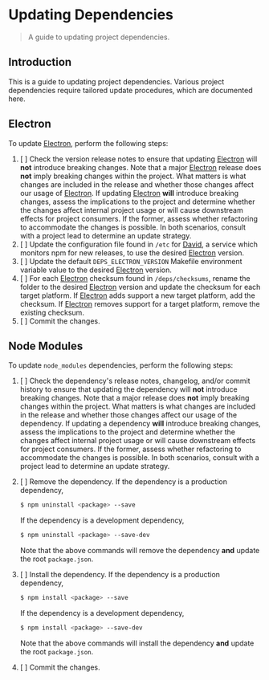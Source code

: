 # Updating Dependencies

> A guide to updating project dependencies.

## Introduction

This is a guide to updating project dependencies. Various project dependencies require tailored update procedures, which are documented here.

## Electron

To update [Electron][electron], perform the following steps:

1.  [ ] Check the version release notes to ensure that updating [Electron][electron] will **not** introduce breaking changes. Note that a major [Electron][electron] release does **not** imply breaking changes within the project. What matters is what changes are included in the release and whether those changes affect our usage of [Electron][electron]. If updating [Electron][electron] **will** introduce breaking changes, assess the implications to the project and determine whether the changes affect internal project usage or will cause downstream effects for project consumers. If the former, assess whether refactoring to accommodate the changes is possible. In both scenarios, consult with a project lead to determine an update strategy.
2.  [ ] Update the configuration file found in `/etc` for [David][david], a service which monitors npm for new releases, to use the desired [Electron][electron] version.
3.  [ ] Update the default `DEPS_ELECTRON_VERSION` Makefile environment variable value to the desired [Electron][electron] version.
4.  [ ] For each [Electron][electron] checksum found in `/deps/checksums`, rename the folder to the desired [Electron][electron] version and update the checksum for each target platform. If [Electron][electron] adds support a new target platform, add the checksum. If [Electron][electron] removes support for a target platform, remove the existing checksum.
5.  [ ] Commit the changes.

## Node Modules

To update `node_modules` dependencies, perform the following steps:

1.  [ ] Check the dependency's release notes, changelog, and/or commit history to ensure that updating the dependency will **not** introduce breaking changes. Note that a major release does **not** imply breaking changes within the project. What matters is what changes are included in the release and whether those changes affect our usage of the dependency. If updating a dependency **will** introduce breaking changes, assess the implications to the project and determine whether the changes affect internal project usage or will cause downstream effects for project consumers. If the former, assess whether refactoring to accommodate the changes is possible. In both scenarios, consult with a project lead to determine an update strategy.

2.  [ ] Remove the dependency. If the dependency is a production dependency,

    ```bash
    $ npm uninstall <package> --save
    ```

    If the dependency is a development dependency,

    ```bash
    $ npm uninstall <package> --save-dev
    ```

    Note that the above commands will remove the dependency **and** update the root `package.json`.

3.  [ ] Install the dependency. If the dependency is a production dependency,

    ```bash
    $ npm install <package> --save
    ```

    If the dependency is a development dependency,

    ```bash
    $ npm install <package> --save-dev
    ```

    Note that the above commands will install the dependency **and** update the root `package.json`.

4.  [ ] Commit the changes.

<section class="links">

[electron]: https://electron.atom.io/

[david]: https://david-dm.org/

</section>

<!-- /.links -->
